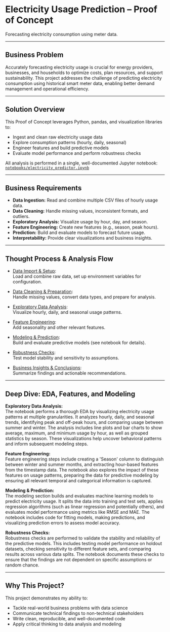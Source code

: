 # Electricity Usage Prediction – Proof of Concept

Forecasting electricity consumption using meter data.

---

## Business Problem

Accurately forecasting electricity usage is crucial for energy providers, businesses, and households to optimize costs, plan resources, and support sustainability. This project addresses the challenge of predicting electricity consumption using historical smart meter data, enabling better demand management and operational efficiency.

---

## Solution Overview

This Proof of Concept leverages Python, pandas, and visualization libraries to:

- Ingest and clean raw electricity usage data  
- Explore consumption patterns (hourly, daily, seasonal)  
- Engineer features and build predictive models  
- Evaluate model performance and perform robustness checks  

All analysis is performed in a single, well-documented Jupyter notebook:  
[`notebooks/electricity_predictor.ipynb`](notebooks/electricity_predictor.ipynb)

---

## Business Requirements

- **Data Ingestion:** Read and combine multiple CSV files of hourly usage data.  
- **Data Cleaning:** Handle missing values, inconsistent formats, and outliers.  
- **Exploratory Analysis:** Visualize usage by hour, day, and season.  
- **Feature Engineering:** Create new features (e.g., season, peak hours).  
- **Prediction:** Build and evaluate models to forecast future usage.  
- **Interpretability:** Provide clear visualizations and business insights.  

---

## Thought Process & Analysis Flow

- [Data Import & Setup](notebooks/electricity_predictor.ipynb#Import-Data):  
  Load and combine raw data, set up environment variables for configuration.

- [Data Cleaning & Preparation](notebooks/electricity_predictor.ipynb#Data-Exploration):  
  Handle missing values, convert data types, and prepare for analysis.

- [Exploratory Data Analysis](notebooks/electricity_predictor.ipynb#Hourly-Patterns:-Peak-and-Off-Peak-Times):  
  Visualize hourly, daily, and seasonal usage patterns.

- [Feature Engineering](notebooks/electricity_predictor.ipynb#Hourly-by-Season):  
  Add seasonality and other relevant features.

- [Modeling & Prediction](notebooks/electricity_predictor.ipynb#Modeling):  
  Build and evaluate predictive models (see notebook for details).

- [Robustness Checks](notebooks/electricity_predictor.ipynb#Robustness-Checks):  
  Test model stability and sensitivity to assumptions.

- [Business Insights & Conclusions](notebooks/electricity_predictor.ipynb#Conclusions):  
  Summarize findings and actionable recommendations.

---

## Deep Dive: EDA, Features, and Modeling

**Exploratory Data Analysis:**  
The notebook performs a thorough EDA by visualizing electricity usage patterns at multiple granularities. It analyzes hourly, daily, and seasonal trends, identifying peak and off-peak hours, and comparing usage between summer and winter. The analysis includes line plots and bar charts to show average, maximum, and minimum usage by hour, as well as grouped statistics by season. These visualizations help uncover behavioral patterns and inform subsequent modeling steps.

**Feature Engineering:**  
Feature engineering steps include creating a 'Season' column to distinguish between winter and summer months, and extracting hour-based features from the timestamp data. The notebook also explores the impact of these features on usage patterns, preparing the data for predictive modeling by ensuring all relevant temporal and categorical information is captured.

**Modeling & Prediction:**  
The modeling section builds and evaluates machine learning models to predict electricity usage. It splits the data into training and test sets, applies regression algorithms (such as linear regression and potentially others), and evaluates model performance using metrics like RMSE and MAE. The notebook includes code for fitting models, making predictions, and visualizing prediction errors to assess model accuracy.

**Robustness Checks:**  
Robustness checks are performed to validate the stability and reliability of the predictive models. This includes testing model performance on holdout datasets, checking sensitivity to different feature sets, and comparing results across various data splits. The notebook documents these checks to ensure that the findings are not dependent on specific assumptions or random chance.

---

## Why This Project?

This project demonstrates my ability to:

- Tackle real-world business problems with data science  
- Communicate technical findings to non-technical stakeholders  
- Write clean, reproducible, and well-documented code  
- Apply critical thinking to data analysis and modeling  

